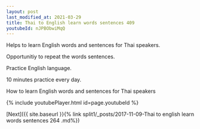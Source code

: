 ```yaml
---
layout: post
last_modified_at: 2021-03-29
title: Thai to English learn words sentences 409 
youtubeId: nJPBObwiMqQ
---
```

 
 
Helps to learn English words and sentences for Thai speakers.

Opportunitiy to repeat the words sentences. 

Practice English language. 
 
10 minutes practice every day. 
 
How to learn English words and sentences for Thai speakers 
 
{% include youtubePlayer.html id=page.youtubeId %}
 
 
[Next]({{ site.baseurl }}{% link  split1/_posts/2017-11-09-Thai to english learn words sentences 264 .md%})
 
